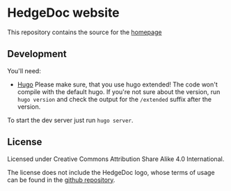 <!--
SPDX-FileCopyrightText: 2020 The HedgeDoc developers (see AUTHORS file)

SPDX-License-Identifier: CC-BY-SA-4.0
-->

# HedgeDoc website

This repository contains the source for the [homepage](https://hedgedoc.org)

## Development

You'll need:
  - [Hugo](https://gohugo.io/) 
    Please make sure, that you use hugo extended! The code won't compile with the default hugo. If you're not sure about the version, run `hugo version` and check the output for the `/extended` suffix after the version.

To start the dev server just run `hugo server`.

## License
Licensed under Creative Commons Attribution Share Alike 4.0 International.

The license does not include the HedgeDoc logo, whose terms of usage can be found in the [github repository](https://github.com/hedgedoc/hedgedoc-logo).
